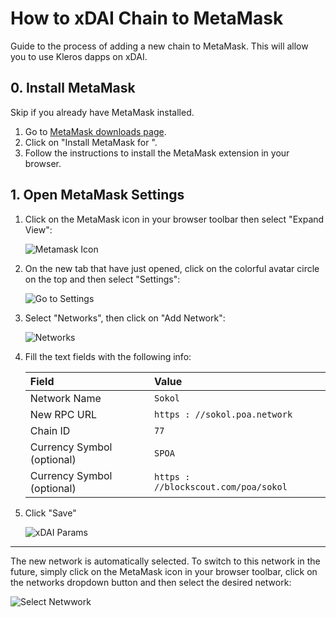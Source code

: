 # How to xDAI Chain to MetaMask

Guide to the process of adding a new chain to MetaMask. This will allow you to use Kleros dapps on xDAI.

## 0. Install MetaMask

Skip if you already have MetaMask installed.

1. Go to [MetaMask downloads page](https://metamask.io/download.html).
2. Click on "Install MetaMask for <YOUR BROWSER>".
3. Follow the instructions to install the MetaMask extension in your browser.

## 1. Open MetaMask Settings

1. Click on the MetaMask icon in your browser toolbar then select "Expand View":

    ![Metamask Icon](./_assets/metamask-add-xdai/00_metamask_icon.png)

1. On the new tab that have just opened, click on the colorful avatar circle on the top and then select "Settings":

    ![Go to Settings](./_assets/metamask-add-xdai/01_go_to_settings.png)

1. Select "Networks", then click on "Add Network":

    ![Networks](./_assets/metamask-add-xdai/02_add_network.png)

1. Fill the text fields with the following info:

    | Field                      | Value
    | :---                       | :---
    | Network Name               | `Sokol`
    | New RPC URL                | `https : //sokol.poa.network`
    | Chain ID                   | `77`
    | Currency Symbol (optional) | `SPOA`
    | Currency Symbol (optional) | `https : //blockscout.com/poa/sokol`

1. Click "Save"

    ![xDAI Params](./_assets/metamask-add-xdai/02a_xdai_params.png)

---

The new network is automatically selected. To switch to this network in the future, simply click on the MetaMask icon in your browser toolbar, click on the networks dropdown button and then select the desired network:

![Select Netwwork](./_assets/metamask-add-xdai/03_select_xdai.png)
